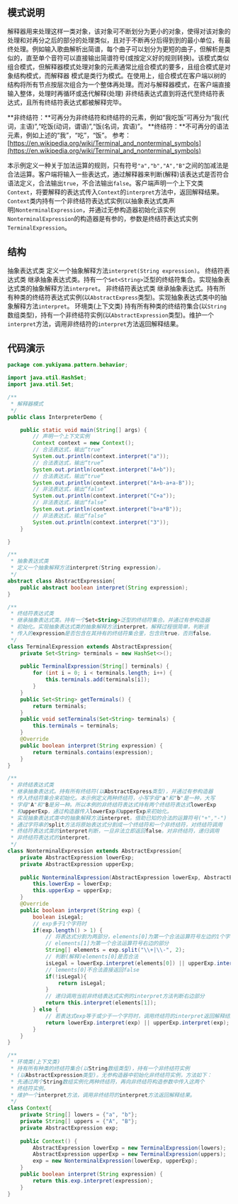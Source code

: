 ## 模式说明
解释器用来处理这样一类对象，该对象可不断划分为更小的对象，使得对该对象的处理和对再分之后的部分的处理类似，且对于不断再分后得到到的最小单位，有最终处理。例如输入歌曲解析出简谱，每个曲子可以划分为更短的曲子，但解析是类似的，直至单个音符可以直接输出简谱符号(或按定义好的规则转换)。该模式类似组合模式，但解释器模式处理对象的元素通常比组合模式的要多，且组合模式是对象结构模式，而解释器 模式是类行为模式。在使用上，组合模式在客户端以树的结构将所有节点按层次组合为一个整体再处理。而对与解释器模式，在客户端直接输入整体，处理时再循环或迭代解释(处理) 非终结表达式直到将迭代至终结符表达式，且所有终结符表达式都被解释完毕。


**非终结符：**可再分为非终结符和终结符的元素，例如“我吃饭”可再分为“我(代词，主语)”,“吃饭(动词，谓语)”,“饭(名词，宾语)”。
**终结符：**不可再分的语法元素，例如上述的“我”，“吃”，“饭”。
参考：
​[https://en.wikipedia.org/wiki/Terminal_and_nonterminal_symbols](https://en.wikipedia.org/wiki/Terminal_and_nonterminal_symbols)
​

本示例定义一种关于加法运算的规则，只有符号`"a","b","A","B"`之间的加减法是合法运算。客户端将输入一些表达式，通过解释器来判断(解释)该表达式是否符合语法定义，合法输出`true`，不合法输出`false`。客户端声明一个上下文类`Context`，将要解释的表达式传入`Context`的`interpret`方法中，返回解释结果。`Context`类内持有一个非终结符表达式实例(以抽象表达式类声明)`NonterminalExpression`，并通过无参构造器初始化该实例`NonterminalExpression`的构造器是有参的，参数是终结符表达式实例`TerminalExpression`。
​

## 结构
抽象表达式类
  定义一个抽象解释方法`interpret(String expression)`。
终结符表达式类
  继承抽象表达式类。持有一个`Set<String>`泛型的终结符集合。实现抽象表达式类的抽象解释方法`interpret`。
非终结符表达式类
  继承抽象表达式。持有所有种类的终结符表达式实例(以`AbstractExpress`类型)。实现抽象表达式类中的抽象解释方法`interpret`。
环境类(上下文类)
  持有所有种类的终结符集合(以`String`数组类型)，持有一个非终结符实例(以`AbstractExpression`类型)。维护一个`interpret`方法，调用非终结符的`interpret`方法返回解释结果。
​

## 代码演示
```java
package com.yukiyama.pattern.behavior;

import java.util.HashSet;
import java.util.Set;

/**
 * 解释器模式
 */
public class InterpreterDemo {

    public static void main(String[] args) {
        // 声明一个上下文实例
        Context context = new Context();
        // 合法表达式，输出“true”
        System.out.println(context.interpret("a"));
        // 合法表达式，输出“true”
        System.out.println(context.interpret("A+b"));
        // 合法表达式，输出“true”
        System.out.println(context.interpret("A+b-a+a-B"));
        // 非法表达式，输出“false”
        System.out.println(context.interpret("C+a"));
        // 非法表达式，输出“false”
        System.out.println(context.interpret("b+a*B"));
        // 非法表达式，输出“false”
        System.out.println(context.interpret("3"));
    }

}

/**
 * 抽象表达式类
 * 定义一个抽象解释方法interpret(String expression)。
 */
abstract class AbstractExpression{
    public abstract boolean interpret(String expression);
}

/**
 * 终结符表达式类
 * 继承抽象表达式类。持有一个Set<String>泛型的终结符集合。并通过有参构造器
 * 初始化。实现抽象表达式类的抽象解释方法interpret。解释过程很简单，判断该
 * 传入的expression是否包含在其持有的终结符集合里，包含则true，否则false。
 */
class TerminalExpression extends AbstractExpression{
    private Set<String> terminals = new HashSet<>();
    
    public TerminalExpression(String[] terminals) {
        for (int i = 0; i < terminals.length; i++) {
            this.terminals.add(terminals[i]);
        }
    }
    public Set<String> getTerminals() {
        return terminals;
    }
    public void setTerminals(Set<String> terminals) {
        this.terminals = terminals;
    }
    @Override
    public boolean interpret(String expression) {
        return terminals.contains(expression);
    }
}

/**
 * 非终结表达式类
 * 继承抽象表达式。持有所有终结符(以AbstractExpress类型)，并通过有参构造器
 * 传入终结符集合来初始化。本示例定义两种终结符，小写字母"a"和"b"是一种，大写
 * 字母"A"和"B是另一种。所以本例的非终结符表达式持有两个终结符表达式lowerExp
 * 和upperExp，通过构造器传入lowerExp和upperExp来初始化。
 * 实现抽象表达式类中的抽象解释方法interpret。借助已知的合法的运算符号("+","-")
 * 通过字符串的split方法将原始表达式分割成一个终结符和一个非终结符，对终结符调用
 * 终结符表达式类的interpret判断，一旦非法立即返回false。对非终结符，递归调用
 * 非终结符表达式的interpret。
 */
class NonterminalExpression extends AbstractExpression{
    private AbstractExpression lowerExp;
    private AbstractExpression upperExp;
    
    public NonterminalExpression(AbstractExpression lowerExp, AbstractExpression upperExp) {
        this.lowerExp = lowerExp;
        this.upperExp = upperExp;
    }
    @Override
    public boolean interpret(String exp) {
        boolean isLegal;
        // exp多于1个字符时
        if(exp.length() > 1) {
            // 将表达式分割为两部分，elements[0]为第一个合法运算符号左边的1个字符
            // elements[1]为第一个合法运算符号右边的部分
            String[] elements = exp.split("\\+|\\-", 2);
            // 判断(解释)elements[0]是否合法
            isLegal = lowerExp.interpret(elements[0]) || upperExp.interpret(elements[0]);
            // lements[0]不合法直接返回false
            if(!isLegal){
                return isLegal;
            }
            // 递归调用当前非终结表达式实例的interpret方法判断右边部分
            return this.interpret(elements[1]);
        } else {
            // 若表达式exp等于或少于一个字符时，调用终结符的interpret返回解释结果
            return lowerExp.interpret(exp) || upperExp.interpret(exp);
        }
    }
}

/**
 * 环境类(上下文类)
 * 持有所有种类的终结符集合(以String数组类型)，持有一个非终结符实例
 * (以AbstractExpression类型)。无参构造器中初始化非终结符实例，方法如下：
 * 先通过两个String数组实例化两种终结符，再向非终结符构造参数中传入这两个
 * 终结符实例。
 * 维护一个interpret方法，调用非终结符的interpret方法返回解释结果。
 */
class Context{
    private String[] lowers = {"a", "b"};
    private String[] uppers = {"A", "B"};
    private AbstractExpression exp;
    
    public Context() {
        AbstractExpression lowerExp = new TerminalExpression(lowers);
        AbstractExpression upperExp = new TerminalExpression(uppers);
        exp = new NonterminalExpression(lowerExp, upperExp);
    }
    public boolean interpret(String expression) {
        return this.exp.interpret(expression);
    }
}
```
